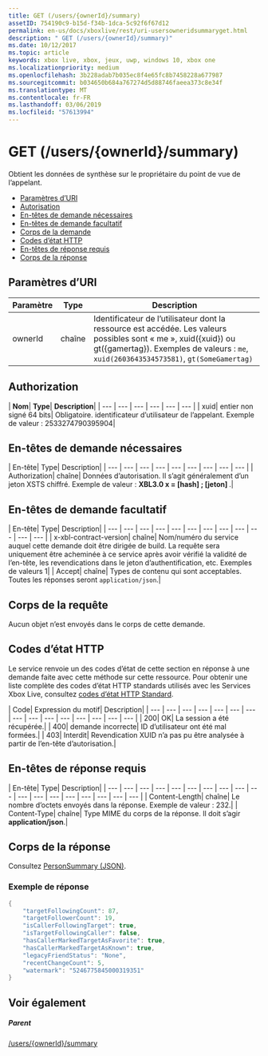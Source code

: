 ```yaml
---
title: GET (/users/{ownerId}/summary)
assetID: 754190c9-b15d-f34b-1dca-5c92f6f67d12
permalink: en-us/docs/xboxlive/rest/uri-usersowneridsummaryget.html
description: " GET (/users/{ownerId}/summary)"
ms.date: 10/12/2017
ms.topic: article
keywords: xbox live, xbox, jeux, uwp, windows 10, xbox one
ms.localizationpriority: medium
ms.openlocfilehash: 3b228adab7b035ec8f4e65fc8b7458228a677987
ms.sourcegitcommit: b034650b684a767274d5d88746faeea373c8e34f
ms.translationtype: MT
ms.contentlocale: fr-FR
ms.lasthandoff: 03/06/2019
ms.locfileid: "57613994"
---
```

# <a name="get-usersowneridsummary"></a>GET (/users/{ownerId}/summary)
Obtient les données de synthèse sur le propriétaire du point de vue de l’appelant.

  * [Paramètres d’URI](#ID4EQ)
  * [Autorisation](#ID4E2)
  * [En-têtes de demande nécessaires](#ID4EBC)
  * [En-têtes de demande facultatif](#ID4EHD)
  * [Corps de la demande](#ID4EXE)
  * [Codes d’état HTTP](#ID4ECF)
  * [En-têtes de réponse requis](#ID4EZG)
  * [Corps de la réponse](#ID4EGAAC)

<a id="ID4EQ"></a>


## <a name="uri-parameters"></a>Paramètres d’URI

| Paramètre| Type| Description|
| --- | --- | --- |
| ownerId| chaîne| Identificateur de l’utilisateur dont la ressource est accédée. Les valeurs possibles sont « me », xuid({xuid}) ou gt({gamertag}). Exemples de valeurs : <code>me</code>, <code>xuid(2603643534573581)</code>, <code>gt(SomeGamertag)</code>|

<a id="ID4E2"></a>


## <a name="authorization"></a>Authorization

| <b>Nom</b>| <b>Type</b>| <b>Description</b>|
| --- | --- | --- | --- | --- | --- |
| xuid| entier non signé 64 bits| Obligatoire. identificateur d’utilisateur de l’appelant. Exemple de valeur : 2533274790395904|

<a id="ID4EBC"></a>


## <a name="required-request-headers"></a>En-têtes de demande nécessaires

| En-tête| Type| Description|
| --- | --- | --- | --- | --- | --- | --- | --- | --- |
| Authorization| chaîne| Données d’autorisation. Il s’agit généralement d’un jeton XSTS chiffré. Exemple de valeur : <b>XBL3.0 x = [hash] ; [jeton] </b>.|

<a id="ID4EHD"></a>


## <a name="optional-request-headers"></a>En-têtes de demande facultatif

| En-tête| Type| Description|
| --- | --- | --- | --- | --- | --- | --- | --- | --- | --- | --- | --- |
| x-xbl-contract-version| chaîne| Nom/numéro du service auquel cette demande doit être dirigée de build. La requête sera uniquement être acheminée à ce service après avoir vérifié la validité de l’en-tête, les revendications dans le jeton d’authentification, etc. Exemples de valeurs 1|
| Accept| chaîne| Types de contenu qui sont acceptables. Toutes les réponses seront <code>application/json</code>.|

<a id="ID4EXE"></a>


## <a name="request-body"></a>Corps de la requête

Aucun objet n’est envoyés dans le corps de cette demande.

<a id="ID4ECF"></a>


## <a name="http-status-codes"></a>Codes d’état HTTP

Le service renvoie un des codes d’état de cette section en réponse à une demande faite avec cette méthode sur cette ressource. Pour obtenir une liste complète des codes d’état HTTP standards utilisés avec les Services Xbox Live, consultez [codes d’état HTTP Standard](../../additional/httpstatuscodes.md).

| Code| Expression du motif| Description|
| --- | --- | --- | --- | --- | --- | --- | --- | --- | --- | --- | --- | --- | --- | --- |
| 200| OK| La session a été récupérée.|
| 400| demande incorrecte| ID d’utilisateur ont été mal formées.|
| 403| Interdit| Revendication XUID n’a pas pu être analysée à partir de l’en-tête d’autorisation.|

<a id="ID4EZG"></a>


## <a name="required-response-headers"></a>En-têtes de réponse requis

| En-tête| Type| Description|
| --- | --- | --- | --- | --- | --- | --- | --- | --- | --- | --- | --- | --- | --- | --- | --- | --- | --- |
| Content-Length| chaîne| Le nombre d’octets envoyés dans la réponse. Exemple de valeur : 232.|
| Content-Type| chaîne| Type MIME du corps de la réponse. Il doit s’agir <b>application/json</b>.|

<a id="ID4EGAAC"></a>


## <a name="response-body"></a>Corps de la réponse

Consultez [PersonSummary (JSON)](../../json/json-personsummary.md).

<a id="ID4ESAAC"></a>


### <a name="sample-response"></a>Exemple de réponse


```cpp
{
    "targetFollowingCount": 87,
    "targetFollowerCount": 19,
    "isCallerFollowingTarget": true,
    "isTargetFollowingCaller": false,
    "hasCallerMarkedTargetAsFavorite": true,
    "hasCallerMarkedTargetAsKnown": true,
    "legacyFriendStatus": "None",
    "recentChangeCount": 5,
    "watermark": "5246775845000319351"
}

```


<a id="ID4E3AAC"></a>


## <a name="see-also"></a>Voir également

<a id="ID4E5AAC"></a>


##### <a name="parent"></a>Parent

[/users/{ownerId}/summary](uri-usersowneridsummary.md)
